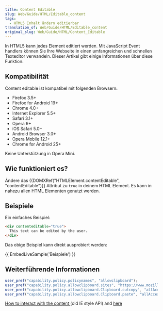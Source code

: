 ```yaml
---
title: Content Editable
slug: Web/Guide/HTML/Editable_content
tags:
  - HTML5 Inhalt ändern editierbar
translation_of: Web/Guide/HTML/Editable_content
original_slug: Web/Guide/HTML/Content_Editable
---
```

In HTML5 kann jedes Element editiert werden. Mit JavaScript Event handlers können Sie Ihre Webseite in einen umfangreichen und schnellen Texteditor verwandeln. Dieser Artikel gibt einige Informationen über diese Funktion.

## Kompatibilität

Content editable ist kompatibel mit folgenden Browsern.

- Firefox 3.5+
- Firefox for Android 19+
- Chrome 4.0+
- Internet Explorer 5.5+
- Safari 3.1+
- Opera 9+
- iOS Safari 5.0+
- Android Browser 3.0+
- Opera Mobile 12.1+
- Chrome for Android 25+

Keine Unterstützung in Opera Mini.

## Wie funktioniert es?

Ändere das {{DOMXRef("HTMLElement.contentEditable", "contentEditable")}} Attribut zu `true` in deinem HTML Element. Es kann in nahezu allen HTML Elementen genutzt werden.

## Beispiele

Ein einfaches Beispiel:

```html
<div contenteditable="true">
  This text can be edited by the user.
</div>
```

Das obige Beispiel kann direkt ausprobiert werden:

{{ EmbedLiveSample('Beispiele') }}

## Weiterführende Informationen

```js
user_pref("capability.policy.policynames", "allowclipboard");
user_pref("capability.policy.allowclipboard.sites", "https://www.mozilla.org");
user_pref("capability.policy.allowclipboard.Clipboard.cutcopy", "allAccess");
user_pref("capability.policy.allowclipboard.Clipboard.paste", "allAccess");
```

[How to interact with the content ](/en/Midas "en/Midas")(old IE style API) and [here](/en/Rich-Text_Editing_in_Mozilla "en/rich-text editing in mozilla")
